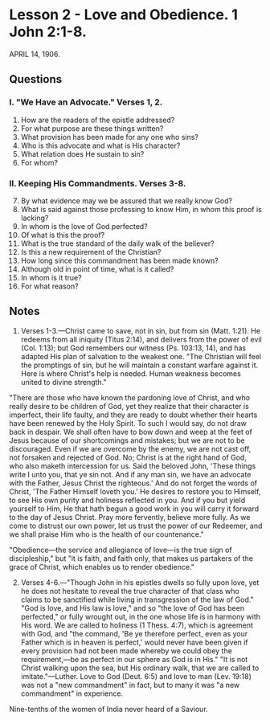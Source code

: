 # Lesson 2 - Love and Obedience. 1 John 2:1-8.

APRIL 14, 1906.

## Questions

### I. "We Have an Advocate." Verses 1, 2.

1. How are the readers of the epistle addressed?
2. For what purpose are these things written?
3. What provision has been made for any one who sins?
4. Who is this advocate and what is His character?
5. What relation does He sustain to sin?
6. For whom?

### II. Keeping His Commandments. Verses 3-8.

7. By what evidence may we be assured that we really know God?
8. What is said against those professing to know Him, in whom this proof is lacking?
9. In whom is the love of God perfected?
10. Of what is this the proof?
11. What is the true standard of the daily walk of the believer?
12. Is this a new requirement of the Christian?
13. How long since this commandment has been made known?
14. Although old in point of time, what is it called?
15. In whom is it true?
16. For what reason?

## Notes

1. Verses 1-3.—Christ came to save, not in sin, but from sin (Matt. 1:21). He redeems from all iniquity (Titus 2:14), and delivers from the power of evil (Col. 1:13); but God remembers our witness (Ps. 103:13, 14), and has adapted His plan of salvation to the weakest one. "The Christian will feel the promptings of sin, but he will maintain a constant warfare against it. Here is where Christ's help is needed. Human weakness becomes united to divine strength."

"There are those who have known the pardoning love of Christ, and who really desire to be children of God, yet they realize that their character is imperfect, their life faulty, and they are ready to doubt whether their hearts have been renewed by the Holy Spirit. To such I would say, do not draw back in despair. We shall often have to bow down and weep at the feet of Jesus because of our shortcomings and mistakes; but we are not to be discouraged. Even if we are overcome by the enemy, we are not cast off, not forsaken and rejected of God. No; Christ is at the right hand of God, who also maketh intercession for us. Said the beloved John, 'These things write I unto you, that ye sin not. And if any man sin, we have an advocate with the Father, Jesus Christ the righteous.' And do not forget the words of Christ, 'The Father Himself loveth you.' He desires to restore you to Himself, to see His own purity and holiness reflected in you. And if you but yield yourself to Him, He that hath begun a good work in you will carry it forward to the day of Jesus Christ. Pray more fervently, believe more fully. As we come to distrust our own power, let us trust the power of our Redeemer, and we shall praise Him who is the health of our countenance."

"Obedience—the service and allegiance of love—is the true sign of discipleship," but "it is faith, and faith only, that makes us partakers of the grace of Christ, which enables us to render obedience."

2. Verses 4-6.—"Though John in his epistles dwells so fully upon love, yet he does not hesitate to reveal the true character of that class who claims to be sanctified while living in transgression of the law of God." "God is love, and His law is love," and so "the love of God has been perfected," or fully wrought out, in the one whose life is in harmony with His word. We are called to holiness (1 Thess. 4:7), which is agreement with God, and "the command, 'Be ye therefore perfect, even as your Father which is in heaven is perfect,' would never have been given if every provision had not been made whereby we could obey the requirement,—be as perfect in our sphere as God is in His." "It is not Christ walking upon the sea, but His ordinary walk, that we are called to imitate."—Luther. Love to God (Deut. 6:5) and love to man (Lev. 19:18) was not a "new commandment" in fact, but to many it was "a new commandment" in experience.

Nine-tenths of the women of India never heard of a Saviour.